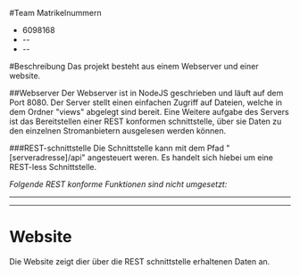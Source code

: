 #Team
Matrikelnummern
* 6098168
* --
* --

#Beschreibung
Das projekt besteht aus einem Webserver und einer website.

##Webserver
Der Webserver ist in NodeJS geschrieben und läuft auf dem Port 8080.
Der Server stellt einen einfachen Zugriff auf Dateien, welche in dem Ordner "views" abgelegt sind bereit.
Eine Weitere aufgabe des Servers ist das Bereitstellen einer REST konformen schnittstelle, über sie Daten zu den einzelnen Stromanbietern ausgelesen werden können.

###REST-schnittstelle
Die Schnittstelle kann mit dem Pfad "[serveradresse]/api" angesteuert weren. Es handelt sich hiebei um eine REST-less Schnittstelle.

*Folgende REST konforme Funktionen sind nicht umgesetzt:*
- --
- --

# Website
Die Website zeigt dier über die REST schnittstelle erhaltenen Daten an.